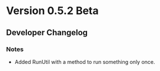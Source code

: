 # Version 0.5.2 Beta

## Developer Changelog
### Notes
* Added RunUtil with a method to run something only once.